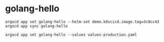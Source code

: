 # golang-hello

```
argocd app set golang-hello --helm-set demo.k8scicd.image.tag=3c8cc43
argocd app sync golang-hello
```

```
argocd app set golang-hello --values values-production.yaml
```